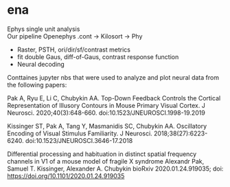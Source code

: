 # ena

  
Ephys single unit analysis  
Our pipeline Openephys .cont -> Kilosort -> Phy
- Raster, PSTH, ori/dir/sf/contrast metrics
- fit double Gaus, diff-of-Gaus, contrast response function
- Neural decoding
  
Conttaines jupyter nbs that were used to analyze and plot neural data from the following papers:  

Pak A, Ryu E, Li C, Chubykin AA. Top-Down Feedback Controls the Cortical Representation of Illusory Contours in Mouse Primary Visual Cortex. J Neurosci. 2020;40(3):648-660. doi:10.1523/JNEUROSCI.1998-19.2019  

Kissinger ST, Pak A, Tang Y, Masmanidis SC, Chubykin AA. Oscillatory Encoding of Visual Stimulus Familiarity. J Neurosci. 2018;38(27):6223-6240. doi:10.1523/JNEUROSCI.3646-17.2018  

Differential processing and habituation in distinct spatial frequency channels in V1 of a mouse model of fragile X syndrome
Alexandr Pak, Samuel T. Kissinger, Alexander A. Chubykin
bioRxiv 2020.01.24.919035; doi: https://doi.org/10.1101/2020.01.24.919035 
